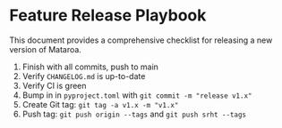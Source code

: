 # Feature Release Playbook

This document provides a comprehensive checklist for releasing a new version of Mataroa.

1. Finish with all commits, push to main
1. Verify `CHANGELOG.md` is up-to-date
1. Verify CI is green
1. Bump in in `pyproject.toml` with `git commit -m "release v1.x"`
1. Create Git tag: `git tag -a v1.x -m "v1.x"`
1. Push tag: `git push origin --tags` and `git push srht --tags`
